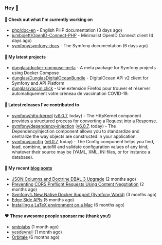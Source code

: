 ### Hey 👋

#### 👷 Check out what I'm currently working on

- [php/doc-en](https://github.com/php/doc-en) - English PHP documentation (3 days ago)
- [jumbojett/OpenID-Connect-PHP](https://github.com/jumbojett/OpenID-Connect-PHP) - Minimalist OpenID Connect client (4 days ago)
- [symfony/symfony-docs](https://github.com/symfony/symfony-docs) - The Symfony documentation (6 days ago)

#### 🌱 My latest projects

- [dunglas/docker-compose-meta](https://github.com/dunglas/docker-compose-meta) - A meta package for Symfony projects using Docker Compose
- [dunglas/DunglasDigitalOceanBundle](https://github.com/dunglas/DunglasDigitalOceanBundle) - DigitalOcean API v2 client for Symfony and API Platform
- [dunglas/vaccin.click](https://github.com/dunglas/vaccin.click) - Une extension Firefox pour trouver et réserver automatiquement votre créneau de vaccination COVID-19.

#### 🔭 Latest releases I've contributed to

- [symfony/http-kernel](https://github.com/symfony/http-kernel) ([v6.0.7](https://github.com/symfony/http-kernel/releases/tag/v6.0.7), today) - The HttpKernel component provides a structured process for converting a Request into a Response.
- [symfony/dependency-injection](https://github.com/symfony/dependency-injection) ([v6.0.7](https://github.com/symfony/dependency-injection/releases/tag/v6.0.7), today) - The DependencyInjection component allows you to standardize and centralize the way objects are constructed in your application.
- [symfony/config](https://github.com/symfony/config) ([v6.0.7](https://github.com/symfony/config/releases/tag/v6.0.7), today) - The Config component helps you find, load, combine, autofill and validate configuration values of any kind, whatever their source may be (YAML, XML, INI files, or for instance a database).

#### 📜 My recent [blog posts](https://dunglas.fr)

- [JSON Columns and Doctrine DBAL 3 Upgrade](https://dunglas.fr/2022/01/json-columns-and-doctrine-dbal-3-upgrade/) (2 months ago)
- [Preventing CORS Preflight Requests Using Content Negotiation](https://dunglas.fr/2022/01/preventing-cors-preflight-requests-using-content-negotiation/) (2 months ago)
- [Symfony’s New Native Docker Support (Symfony World)](https://dunglas.fr/2021/12/symfonys-new-native-docker-support-symfony-world/) (3 months ago)
- [Edge Side APIs](https://dunglas.fr/2021/10/edge-side-apis/) (5 months ago)
- [Installing a LaTeX environment on a Mac](https://dunglas.fr/2021/09/installing-a-latex-environment-on-a-mac/) (6 months ago)

#### ❤️ These awesome people [sponsor me](https://github.com/sponsors/dunglas) (thank you!)

- [smtplabs](https://github.com/smtplabs) (1 month ago)
- [yesdevnull](https://github.com/yesdevnull) (1 month ago)
- [Orbitale](https://github.com/Orbitale) (6 months ago)
